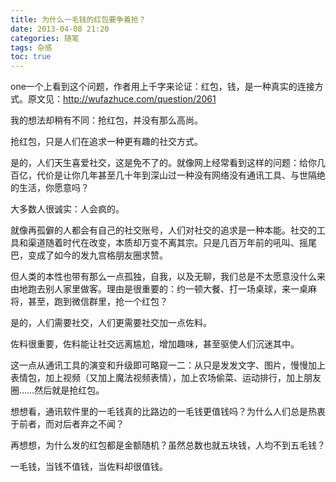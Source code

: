 ```yaml
---
title: 为什么一毛钱的红包要争着抢？
date: 2013-04-08 21:20
categories: 随笔
tags: 杂感
toc: true
---
```

one一个上看到这个问题，作者用上千字来论证：红包，钱，是一种真实的连接方式。原文见：http://wufazhuce.com/question/2061

我的想法却稍有不同：抢红包，并没有那么高尚。

抢红包，只是人们在追求一种更有趣的社交方式。

是的，人们天生喜爱社交，这是免不了的。就像网上经常看到这样的问题：给你几百亿，代价是让你几年甚至几十年到深山过一种没有网络没有通讯工具、与世隔绝的生活，你愿意吗？

大多数人很诚实：人会疯的。

就像再孤僻的人都会有自己的社交账号，人们对社交的追求是一种本能。社交的工具和渠道随着时代在改变，本质却万变不离其宗。只是几百万年前的吼叫、摇尾巴，变成了如今的发九宫格朋友圈求赞。

但人类的本性也带有那么一点孤独，自我，以及无聊，我们总是不太愿意没什么来由地跑去别人家里做客。理由是很重要的：约一顿大餐、打一场桌球，来一桌麻将，甚至，跑到微信群里，抢一个红包？

是的，人们需要社交，人们更需要社交加一点佐料。

佐料很重要，佐料能让社交远离尴尬，增加趣味，甚至驱使人们沉迷其中。

这一点从通讯工具的演变和升级即可略窥一二：从只是发发文字、图片，慢慢加上表情包，加上视频（又加上魔法视频表情），加上农场偷菜、运动排行，加上朋友圈……然后就是抢红包。

想想看，通讯软件里的一毛钱真的比路边的一毛钱更值钱吗？为什么人们总是热衷于前者，而对后者弃之不闻？

再想想，为什么发的红包都是金额随机？虽然总数也就五块钱，人均不到五毛钱？

一毛钱，当钱不值钱，当佐料却很值钱。

